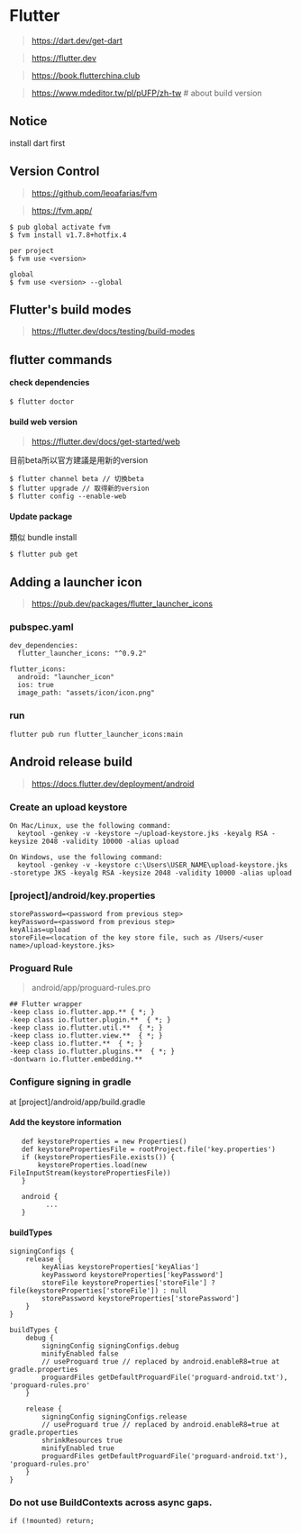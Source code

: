 # Flutter
> https://dart.dev/get-dart

> https://flutter.dev

> https://book.flutterchina.club

> https://www.mdeditor.tw/pl/pUFP/zh-tw # about build version

## Notice
install dart first

## Version Control
> https://github.com/leoafarias/fvm

> https://fvm.app/

```
$ pub global activate fvm
$ fvm install v1.7.8+hotfix.4

per project
$ fvm use <version>

global
$ fvm use <version> --global

```

## Flutter's build modes
> https://flutter.dev/docs/testing/build-modes

## flutter commands

#### check dependencies
```
$ flutter doctor
```

#### build web version
> https://flutter.dev/docs/get-started/web

目前beta所以官方建議是用新的version
```
$ flutter channel beta // 切換beta
$ flutter upgrade // 取得新的version
$ flutter config --enable-web
```

#### Update package
類似 bundle install
```
$ flutter pub get
```



## Adding a launcher icon
> https://pub.dev/packages/flutter_launcher_icons

### pubspec.yaml
```
dev_dependencies:
  flutter_launcher_icons: "^0.9.2"

flutter_icons:
  android: "launcher_icon"
  ios: true
  image_path: "assets/icon/icon.png"

```
### run
```
flutter pub run flutter_launcher_icons:main
```

## Android release build
> https://docs.flutter.dev/deployment/android


### Create an upload keystore
```
On Mac/Linux, use the following command:
  keytool -genkey -v -keystore ~/upload-keystore.jks -keyalg RSA -keysize 2048 -validity 10000 -alias upload

On Windows, use the following command:
  keytool -genkey -v -keystore c:\Users\USER_NAME\upload-keystore.jks -storetype JKS -keyalg RSA -keysize 2048 -validity 10000 -alias upload
```

### [project]/android/key.properties
```
storePassword=<password from previous step>
keyPassword=<password from previous step>
keyAlias=upload
storeFile=<location of the key store file, such as /Users/<user name>/upload-keystore.jks>
```

### Proguard Rule
> android/app/proguard-rules.pro

```
## Flutter wrapper
-keep class io.flutter.app.** { *; }
-keep class io.flutter.plugin.**  { *; }
-keep class io.flutter.util.**  { *; }
-keep class io.flutter.view.**  { *; }
-keep class io.flutter.**  { *; }
-keep class io.flutter.plugins.**  { *; }
-dontwarn io.flutter.embedding.**
```

### Configure signing in gradle
at [project]/android/app/build.gradle

#### Add the keystore information
```
   def keystoreProperties = new Properties()
   def keystorePropertiesFile = rootProject.file('key.properties')
   if (keystorePropertiesFile.exists()) {
       keystoreProperties.load(new FileInputStream(keystorePropertiesFile))
   }

   android {
         ...
   }

```

#### buildTypes
```
signingConfigs {
    release {
        keyAlias keystoreProperties['keyAlias']
        keyPassword keystoreProperties['keyPassword']
        storeFile keystoreProperties['storeFile'] ? file(keystoreProperties['storeFile']) : null
        storePassword keystoreProperties['storePassword']
    }
}

buildTypes {
    debug {
        signingConfig signingConfigs.debug
        minifyEnabled false
        // useProguard true // replaced by android.enableR8=true at gradle.properties
        proguardFiles getDefaultProguardFile('proguard-android.txt'), 'proguard-rules.pro'
    }

    release {
        signingConfig signingConfigs.release
        // useProguard true // replaced by android.enableR8=true at gradle.properties
        shrinkResources true
        minifyEnabled true
        proguardFiles getDefaultProguardFile('proguard-android.txt'), 'proguard-rules.pro'
    }
}
```

### Do not use BuildContexts across async gaps.
```
if (!mounted) return;
```








